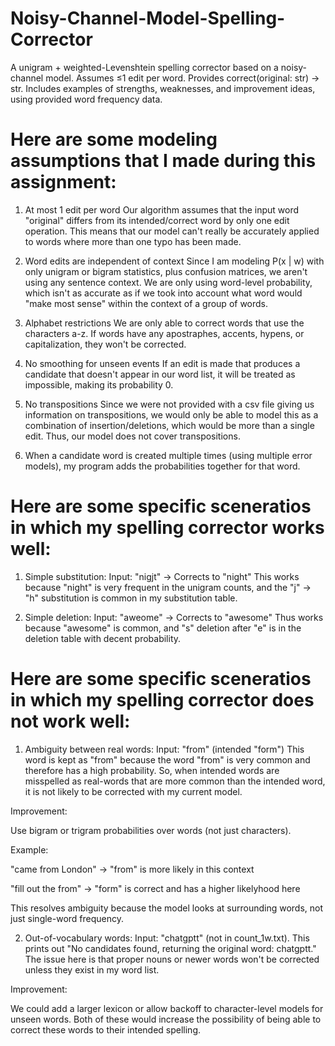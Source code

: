 # Noisy-Channel-Model-Spelling-Corrector
A unigram + weighted-Levenshtein spelling corrector based on a noisy-channel model. Assumes ≤1 edit per word. Provides correct(original: str) -> str. Includes examples of strengths, weaknesses, and improvement ideas, using provided word frequency data.

# Here are some modeling assumptions that I made during this assignment:

1. At most 1 edit per word
Our algorithm assumes that the input word "original" differs from its intended/correct 
word by only one edit operation. This means that our model can't really be accurately
applied to words where more than one typo has been made.

2. Word edits are independent of context
Since I am modeling P(x | w) with only unigram or bigram statistics, plus
confusion matrices, we aren't using any sentence context. We are only using word-level
probability, which isn't as accurate as if we took into account what word would
"make most sense" within the context of a group of words.

3. Alphabet restrictions
We are only able to correct words that use the characters a-z. If words have any apostraphes,
accents, hypens, or capitalization, they won't be corrected.

4. No smoothing for unseen events
If an edit is made that produces a candidate that doesn't appear in our word list, it will
be treated as impossible, making its probability 0.

5. No transpositions
Since we were not provided with a csv file giving us information on transpositions,
we would only be able to model this as a combination of insertion/deletions, which would be
more than a single edit. Thus, our model does not cover transpositions.

6. When a candidate word is created multiple times (using multiple error models), my program adds
the probabilities together for that word.

# Here are some specific sceneratios in which my spelling corrector works well:

1. Simple substitution: Input: "nigjt" → Corrects to "night"
This works because "night" is very frequent in the unigram counts, and the "j" → "h" 
substitution is common in my substitution table.

2. Simple deletion: Input: "aweome" → Corrects to "awesome"
Thus works because "awesome" is common, and "s" deletion after "e" is in the 
deletion table with decent probability.

# Here are some specific sceneratios in which my spelling corrector does not work well:

1. Ambiguity between real words: Input: "from" (intended "form")
This word is kept as "from" because the word "from" is very common and therefore
has a high probability. So, when intended words are misspelled as real-words that are
more common than the intended word, it is not likely to be corrected with my current model.

Improvement: 

Use bigram or trigram probabilities over words (not just characters).

Example:

"came from London" → "from" is more likely in this context

"fill out the from" → "form" is correct and has a higher likelyhood here

This resolves ambiguity because the model looks at surrounding words, not just 
single-word frequency.

2. Out-of-vocabulary words: Input: "chatgptt" (not in count_1w.txt).
This prints out "No candidates found, returning the original word: chatgptt." The
issue here is that proper nouns or newer words won't be corrected unless they exist
in my word list.

Improvement:

We could add a larger lexicon or allow backoff to character-level models for 
unseen words. Both of these would increase the possibility of being able to correct
these words to their intended spelling.
